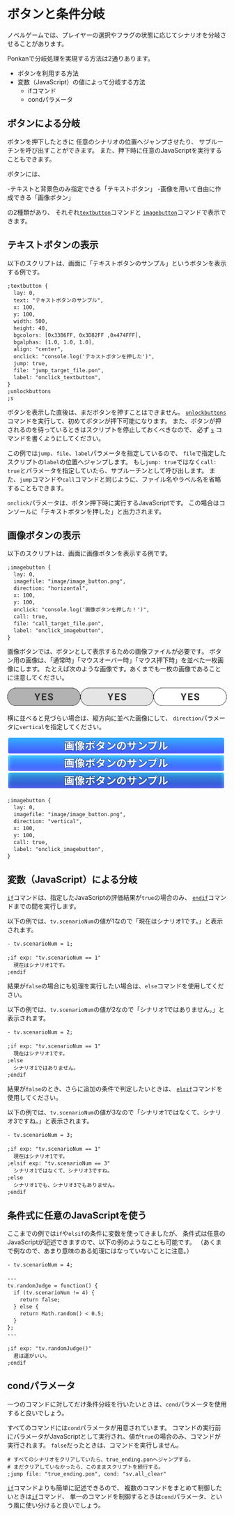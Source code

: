 # ボタンと条件分岐

ノベルゲームでは、プレイヤーの選択やフラグの状態に応じてシナリオを分岐させることがあります。

Ponkanで分岐処理を実現する方法は2通りあります。

- ボタンを利用する方法
- 変数（JavaScript）の値によって分岐する方法
  - ifコマンド
  - condパラメータ

## ボタンによる分岐

ボタンを押下したときに
任意のシナリオの位置へジャンプさせたり、
サブルーチンを呼び出すことができます。
また、押下時に任意のJavaScriptを実行することもできます。

ボタンには、

-テキストと背景色のみ指定できる「テキストボタン」
-画像を用いて自由に作成できる「画像ボタン」

の2種類があり、
それぞれ[`textbutton`](../ref/command_ref.md#textbutton-txtbtn)コマンドと
[`imagebutton`](../ref/command_ref.md#imagebutton-imgbtn)コマンドで表示できます。

## テキストボタンの表示

以下のスクリプトは、画面に「テキストボタンのサンプル」というボタンを表示する例です。

```plain
;textbutton {
  lay: 0,
  text: "テキストボタンのサンプル",
  x: 100,
  y: 100,
  width: 500,
  height: 40,
  bgcolors: [0x33B6FF, 0x3D82FF ,0x474FFF],
  bgalphas: [1.0, 1.0, 1.0],
  align: "center",
  onclick: "console.log('テキストボタンを押した')",
  jump: true,
  file: "jump_target_file.pon",
  label: "onclick_textbutton",
}
;unlockbuttons
;s
```

ボタンを表示した直後は、まだボタンを押すことはできません。
[`unlockbuttons`](../ref/command_ref.md#unlockbuttons-unlockbutton-unlock)
コマンドを実行して、初めてボタンが押下可能になります。
また、ボタンが押されるのを待っているときはスクリプトを停止しておくべきなので、
必ず [`s`](../ref/command_ref.md#s) コマンドを書くようにしてください。

この例では`jump`、`file`、`label`パラメータを指定しているので、
`file`で指定したスクリプトの`label`の位置へジャンプします。
もし`jump: true`ではなく`call: true`とパラメータを指定していたら、サブルーチンとして呼び出します。
また、`jump`コマンドや`call`コマンドと同じように、ファイル名やラベル名を省略することもできます。

`onclick`パラメータは、ボタン押下時に実行するJavaScriptです。
この場合はコンソールに「テキストボタンを押した」と出力されます。

## 画像ボタンの表示

以下のスクリプトは、画面に画像ボタンを表示する例です。

```plain
;imagebutton {
  lay: 0,
  imagefile: "image/image_button.png",
  direction: "horizontal",
  x: 100,
  y: 100,
  onclick: "console.log('画像ボタンを押した！')",
  call: true,
  file: "call_target_file.pon",
  label: "onclick_imagebutton",
}
```

画像ボタンでは、ボタンとして表示するための画像ファイルが必要です。
ボタン用の画像は、「通常時」「マウスオーバー時」「マウス押下時」を並べた一枚画像にします。
たとえば次のような画像です。あくまでも一枚の画像であることに注意してください。

![ボタン画像の例](./image/fork_01.png)

横に並べると見づらい場合は、縦方向に並べた画像にして、
`direction`パラメータに`vertical`を指定してください。

![ボタン画像の例2](./image/fork_02.png)

```plain
;imagebutton {
  lay: 0,
  imagefile: "image/image_button.png",
  direction: "vertical",
  x: 100,
  y: 100,
  call: true,
  label: "onclick_imagebutton",
}
```

## 変数（JavaScript）による分岐

[`if`](../ref/command_ref.md#if)コマンドは、指定したJavaScriptの評価結果が`true`の場合のみ、
[`endif`](../ref/command_ref.md#endif)コマンドまでの間を実行します。

以下の例では、`tv.scenarioNum`の値が1なので「現在はシナリオ1です。」と表示されます。

```plain
- tv.scenarioNum = 1;

;if exp: "tv.scenarioNum == 1"
  現在はシナリオ1です。
;endif
```

結果が`false`の場合にも処理を実行したい場合は、`else`コマンドを使用してください。

以下の例では、`tv.scenarioNum`の値が2なので「シナリオ1ではありません。」と表示されます。

```plain
- tv.scenarioNum = 2;

;if exp: "tv.scenarioNum == 1"
  現在はシナリオ1です。
;else
  シナリオ1ではありません。
;endif
```

結果が`false`のとき、さらに追加の条件で判定したいときは、
[`elsif`](../ref/command_ref.md#elseif)コマンドを使用してください。

以下の例では、`tv.scenarioNum`の値が3なので「シナリオ1ではなくて、シナリオ3ですね。」と表示されます。

```plain
- tv.scenarioNum = 3;

;if exp: "tv.scenarioNum == 1"
  現在はシナリオ1です。
;elsif exp: "tv.scenarioNum == 3"
  シナリオ1ではなくて、シナリオ3ですね。
;else
  シナリオ1でも、シナリオ3でもありません。
;endif
```

## 条件式に任意のJavaScriptを使う

ここまでの例では`if`や`elsif`の条件に変数を使ってきましたが、
条件式は任意のJavaScriptが記述できますので、以下の例のようなことも可能です。
（あくまで例なので、あまり意味のある処理にはなっていないことに注意。）

```plain
- tv.scenarioNum = 4;

---
tv.randomJudge = function() {
  if (tv.scenarioNum != 4) {
    return false;
  } else {
    return Math.random() < 0.5;
  }
};
---

;if exp: "tv.randomJudge()"
  君は運がいい。
;endif
```

## condパラメータ

一つのコマンドに対してだけ条件分岐を行いたいときは、`cond`パラメータを使用すると良いでしょう。

すべてのコマンドには`cond`パラメータが用意されています。
コマンドの実行前にパラメータがJavaScriptとして実行され、値が`true`の場合のみ、コマンドが実行されます。
`false`だったときは、コマンドを実行しません。

```
# すべてのシナリオをクリアしていたら、true_ending.ponへジャンプする。
# まだクリアしていなかったら、このままスクリプトを続行する。
;jump file: "true_ending.pon", cond: "sv.all_clear"
```

[`if`](../ref/command_ref.md#if)コマンドよりも簡単に記述できるので、
複数のコマンドをまとめて制御したいときは[`if`](../ref/command_ref.md#if)コマンド、
単一のコマンドを制御するときは`cond`パラメータ、という風に使い分けると良いでしょう。
